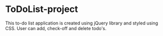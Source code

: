 # ToDoList-project
This to-do list application is created using jQuery library and styled using CSS.
User can add, check-off and delete todo's.

